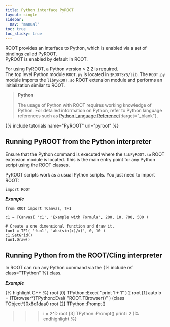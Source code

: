 ```yaml
---
title: Python interface PyROOT
layout: single
sidebar:
  nav: "manual"
toc: true
toc_sticky: true
---
```


ROOT provides an interface to Python, which is enabled via a set of bindings called PyROOT.<br>
PyROOT is enabled by default in ROOT.

For using PyROOT, a Python version > 2.2 is required.<br>
The top level Python module `ROOT.py` is located in `$ROOTSYS/lib`. The `ROOT.py` module imports the `libPyROOT.so` ROOT extension module and performs an initialization similar to ROOT.

> **Python**
>
> The usage of Python with ROOT requires working knowledge of Python. For detailed information on Python, refer to Python language references such as [Python Language Reference](https://docs.python.org/3/reference/){:target="_blank"}.

{% include tutorials name="PyROOT" url="pyroot" %}

## Running PyROOT from the Python interpreter

Ensure that the Python command is executed where the `libPyROOT.so` ROOT extension module is located. This is the main entry point for any Python script using the ROOT classes.

PyROOT scripts work as a usual Python scripts. You just need to import ROOT:

```
import ROOT
```

_**Example**_

```
from ROOT import TCanvas, TF1

c1 = TCanvas( 'c1', 'Example with Formula', 200, 10, 700, 500 )

# Create a one dimensional function and draw it.
fun1 = TF1( 'fun1', 'abs(sin(x)/x)', 0, 10 )
c1.SetGrid()
fun1.Draw()
```


## Running Python from the ROOT/Cling interpreter

In ROOT can run any Python command via the {% include ref class="TPython" %} class.

 _**Example**_

{% highlight C++ %}
root [0] TPython::Exec( "print 1 + 1" )
2
root [1] auto b = (TBrowser*)TPython::Eval( "ROOT.TBrowser()" )
(class TObject*)0x8d1daa0
root [2] TPython::Prompt()
>>> i = 2^D
root [3] TPython::Prompt()
>>> print i
2
{% endhighlight %}